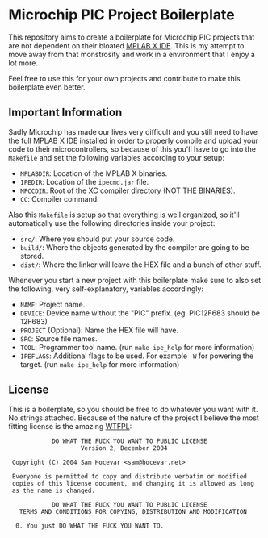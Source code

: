 # Microchip PIC Project Boilerplate

This repository aims to create a boilerplate for Microchip PIC projects that are not dependent on their bloated [MPLAB X IDE](https://www.microchip.com/mplab/mplab-x-ide). This is my attempt to move away from that monstrosity and work in a environment that I enjoy a lot more.

Feel free to use this for your own projects and contribute to make this boilerplate even better.


## Important Information

Sadly Microchip has made our lives very difficult and you still need to have the full MPLAB X IDE installed in order to properly compile and upload your code to their microcontrollers, so because of this you'll have to go into the `Makefile` and set the following variables according to your setup:

  - `MPLABDIR`: Location of the MPLAB X binaries.
  - `IPEDIR`: Location of the `ipecmd.jar` file.
  - `MPCCDIR`: Root of the XC compiler directory (NOT THE BINARIES).
  - `CC`: Compiler command.

Also this `Makefile` is setup so that everything is well organized, so it'll automatically use the following directories inside your project:

  - `src/`: Where you should put your source code.
  - `build/`: Where the objects generated by the compiler are going to be stored.
  - `dist/`: Where the linker will leave the HEX file and a bunch of other stuff.

Whenever you start a new project with this boilerplate make sure to also set the following, very self-explanatory, variables accordingly:

  - `NAME`: Project name.
  - `DEVICE`: Device name without the "PIC" prefix. (eg. PIC12F683 should be 12F683)
  - `PROJECT` (Optional): Name the HEX file will have.
  - `SRC`: Source file names.
  - `TOOL`: Programmer tool name. (run `make ipe_help` for more information)
  - `IPEFLAGS`: Additional flags to be used. For example `-W` for powering the target. (run `make ipe_help` for more information)


## License

This is a boilerplate, so you should be free to do whatever you want with it. No strings attached. Because of the nature of the project I believe the most fitting license is the amazing [WTFPL](http://wtfpl.net/):

```
            DO WHAT THE FUCK YOU WANT TO PUBLIC LICENSE
                    Version 2, December 2004

 Copyright (C) 2004 Sam Hocevar <sam@hocevar.net>

 Everyone is permitted to copy and distribute verbatim or modified
 copies of this license document, and changing it is allowed as long
 as the name is changed.

            DO WHAT THE FUCK YOU WANT TO PUBLIC LICENSE
   TERMS AND CONDITIONS FOR COPYING, DISTRIBUTION AND MODIFICATION

  0. You just DO WHAT THE FUCK YOU WANT TO.
```

